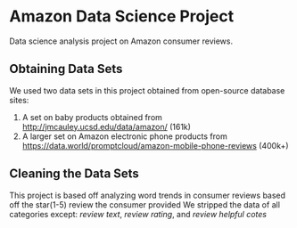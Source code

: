 # Amazon Data Science Project
Data science analysis project on Amazon consumer reviews.

## Obtaining Data Sets
We used two data sets in this project obtained from open-source database sites:
1. A set on baby products obtained from http://jmcauley.ucsd.edu/data/amazon/ (161k)
2. A larger set on Amazon electronic phone products from https://data.world/promptcloud/amazon-mobile-phone-reviews (400k+)

## Cleaning the Data Sets
This project is based off analyzing word trends in consumer reviews based off the star(1-5) review the consumer provided
We stripped the data of all categories except: *review text*, *review rating*, and *review helpful cotes*



